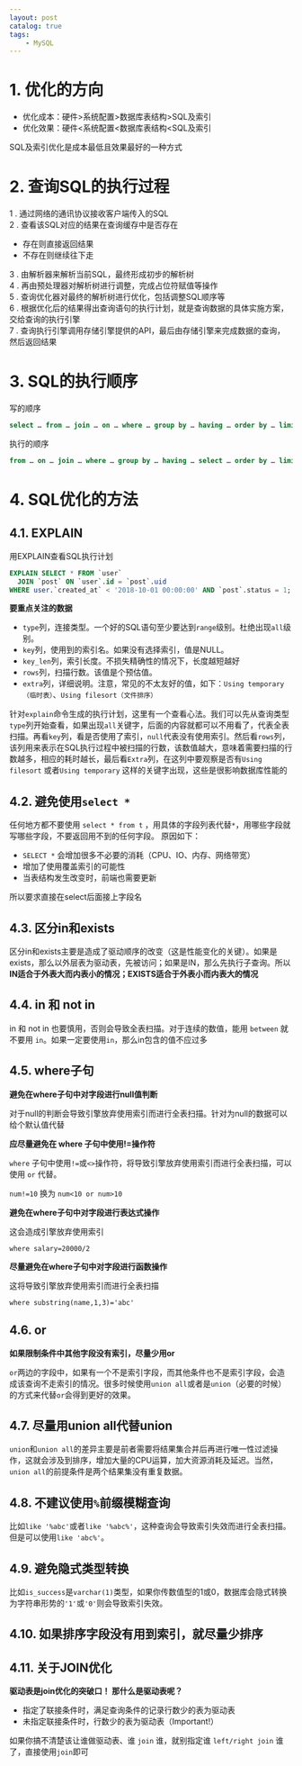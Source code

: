 ```yaml
---
layout: post   	
catalog: true 	
tags:
    - MySQL
---
```


# 1. 优化的方向

-   优化成本：硬件>系统配置>数据库表结构>SQL及索引
-   优化效果：硬件<系统配置<数据库表结构<SQL及索引

SQL及索引优化是成本最低且效果最好的一种方式

# 2. 查询SQL的执行过程

1 . 通过网络的通讯协议接收客户端传入的SQL  
2 . 查看该SQL对应的结果在查询缓存中是否存在  
- 存在则直接返回结果  
- 不存在则继续往下走  

3 . 由解析器来解析当前SQL，最终形成初步的解析树  
4 . 再由预处理器对解析树进行调整，完成占位符赋值等操作  
5 . 查询优化器对最终的解析树进行优化，包括调整SQL顺序等  
6 . 根据优化后的结果得出查询语句的执行计划，就是查询数据的具体实施方案，交给查询的执行引擎  
7 . 查询执行引擎调用存储引擎提供的API，最后由存储引擎来完成数据的查询，然后返回结果
# 3. SQL的执行顺序

写的顺序
```sql
select … from … join … on … where … group by … having … order by … limit
```
执行的顺序
```sql
from … on … join … where … group by … having … select … order by … limit …
```
# 4. SQL优化的方法

## 4.1. EXPLAIN

用EXPLAIN查看SQL执行计划

```sql
EXPLAIN SELECT * FROM `user`
  JOIN `post` ON `user`.id = `post`.uid
WHERE user.`created_at` < '2018-10-01 00:00:00' AND `post`.status = 1;
```

**要重点关注的数据**

-   `type`列，连接类型。一个好的SQL语句至少要达到`range`级别。杜绝出现`all`级别。
-   `key`列，使用到的索引名。如果没有选择索引，值是NULL。
-   `key_len`列，索引长度。不损失精确性的情况下，长度越短越好
-   `rows`列，扫描行数。该值是个预估值。
-   `extra`列，详细说明。注意，常见的不太友好的值，如下：`Using temporary（临时表）`、`Using filesort（文件排序）`

针对`explain`命令生成的执行计划，这里有一个查看心法。我们可以先从查询类型`type`列开始查看，如果出现`all`关键字，后面的内容就都可以不用看了，代表全表扫描。再看`key`列，看是否使用了索引，`null`代表没有使用索引。然后看`rows`列，该列用来表示在SQL执行过程中被扫描的行数，该数值越大，意味着需要扫描的行数越多，相应的耗时越长，最后看`Extra`列，在这列中要观察是否有`Using filesort` 或者`Using temporary` 这样的关键字出现，这些是很影响数据库性能的
## 4.2. 避免使用`select *`

任何地方都不要使用 `select * from t` ，用具体的字段列表代替`*`，用哪些字段就写哪些字段，不要返回用不到的任何字段。  原因如下：

-   `SELECT *` 会增加很多不必要的消耗（CPU、IO、内存、网络带宽）
-   增加了使用覆盖索引的可能性
-   当表结构发生改变时，前端也需要更新

所以要求直接在select后面接上字段名

## 4.3. 区分in和exists

区分in和exists主要是造成了驱动顺序的改变（这是性能变化的关键）。如果是exists，那么以外层表为驱动表，先被访问；如果是IN，那么先执行子查询。所以**IN适合于外表大而内表小的情况；EXISTS适合于外表小而内表大的情况**

## 4.4. in 和 not in 

in 和 not in 也要慎用，否则会导致全表扫描。对于连续的数值，能用 `between` 就不要用 `in`。如果一定要使用`in`，那么in包含的值不应过多

## 4.5. where子句

**避免在where子句中对字段进行null值判断**

对于null的判断会导致引擎放弃使用索引而进行全表扫描。针对为null的数据可以给个默认值代替

**应尽量避免在 where 子句中使用!=操作符**

`where` 子句中使用`!=`或`<>`操作符，将导致引擎放弃使用索引而进行全表扫描，可以使用 `or` 代替。

`num!=10` 换为 `num<10 or num>10`

**避免在where子句中对字段进行表达式操作**

这会造成引擎放弃使用索引

`where salary=20000/2`

**尽量避免在where子句中对字段进行函数操作**

这将导致引擎放弃使用索引而进行全表扫描

`where substring(name,1,3)='abc'`

## 4.6. or

**如果限制条件中其他字段没有索引，尽量少用or**

`or`两边的字段中，如果有一个不是索引字段，而其他条件也不是索引字段，会造成该查询不走索引的情况。很多时候使用`union all`或者是`union`（必要的时候）的方式来代替`or`会得到更好的效果。

## 4.7. 尽量用union all代替union

`union`和`union all`的差异主要是前者需要将结果集合并后再进行唯一性过滤操作，这就会涉及到排序，增加大量的CPU运算，加大资源消耗及延迟。当然，`union all`的前提条件是两个结果集没有重复数据。

## 4.8. 不建议使用`%`前缀模糊查询

比如`like '%abc'`或者`like '%abc%'`，这种查询会导致索引失效而进行全表扫描。但是可以使用`like 'abc%'`。

## 4.9. 避免隐式类型转换

比如`is_success`是`varchar(1)`类型，如果你传数值型的1或0，数据库会隐式转换为字符串形势的`'1'`或`'0'`则会导致索引失效。

## 4.10. 如果排序字段没有用到索引，就尽量少排序

## 4.11. 关于JOIN优化

**驱动表是join优化的突破口！ 那什么是驱动表呢？**

-   指定了联接条件时，满足查询条件的记录行数少的表为驱动表
-   未指定联接条件时，行数少的表为驱动表（Important!）

如果你搞不清楚该让谁做驱动表、谁 `join` 谁，就别指定谁 `left/right join` 谁了，直接使用`join`即可